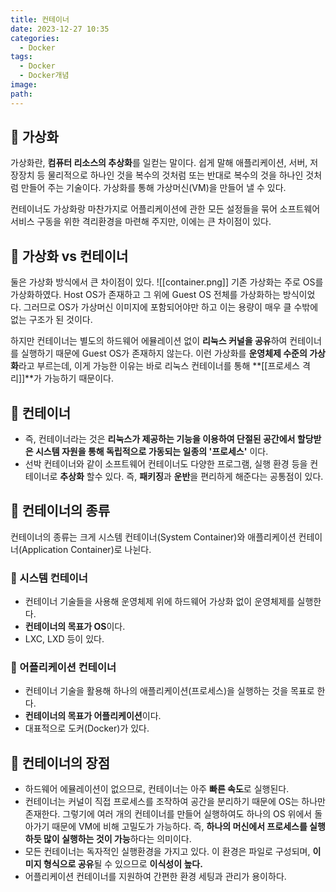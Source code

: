 ```yaml
---
title: 컨테이너
date: 2023-12-27 10:35
categories:
  - Docker
tags:
  - Docker
  - Docker개념
image: 
path:
---
```


## 🌈 가상화
가상화란, **컴퓨터 리소스의 추상화**를 일컫는 말이다. 쉽게 말해 애플리케이션, 서버, 저장장치 등 물리적으로 하나인 것을 복수의 것처럼 또는 반대로 복수의 것을 하나인 것처럼 만들어 주는 기술이다. 가상화를 통해 가상머신(VM)을 만들어 낼 수 있다.

컨테이너도 가상화랑 마찬가지로 어플리케이션에 관한 모든 설정들을 묶어 소프트웨어 서비스 구동을 위한 격리환경을 마련해 주지만, 이에는 큰 차이점이 있다.

## 🌈 가상화 vs 컨테이너
둘은 가상화 방식에서 큰 차이점이 있다.
![[container.png]]
기존 가상화는 주로 OS를 가상화하였다. Host OS가 존재하고 그 위에 Guest OS 전체를 가상화하는 방식이었다. 그러므로 OS가 가상머신 이미지에 포함되어야만 하고 이는 용량이 매우 클 수밖에 없는 구조가 된 것이다.

하지만 컨테이너는 별도의 하드웨어 에뮬레이션 없이 **리눅스 커널을 공유**하여 컨테이너를 실행하기 때문에 Guest OS가 존재하지 않는다. 이런 가상화를 **운영체제 수준의 가상화**라고 부르는데, 이게 가능한 이유는 바로 리눅스 컨테이너를 통해 **[[프로세스 격리]]**가 가능하기 때문이다.


## 🌈 컨테이너
+ 즉, 컨테이너라는 것은 **리눅스가 제공하는 기능을 이용하여 단절된 공간에서 할당받은 시스템 자원을 통해 독립적으로 가동되는 일종의 '프로세스'** 이다.
+ 선박 컨테이너와 같이 소프트웨어 컨테이너도 다양한 프로그램, 실행 환경 등을 컨테이너로 **추상화** 할수 있다. 즉, **패키징**과 **운반**을 편리하게 해준다는 공통점이 있다.

## 🌈 컨테이너의 종류
컨테이너의 종류는 크게 시스템 컨테이너(System Container)와 애플리케이션 컨테이너(Application Container)로 나뉜다.

### 📌 시스템 컨테이너
+ 컨테이너 기술들을 사용해 운영체제 위에 하드웨어 가상화 없이 운영체제를 실행한다.
+ **컨테이너의 목표가 OS**이다.
+ LXC, LXD 등이 있다.

### 📌 어플리케이션 컨테이너
+ 컨테이너 기술을 활용해 하나의 애플리케이션(프로세스)을 실행하는 것을 목표로 한다.
+ **컨테이너의 목표가 어플리케이션**이다.
+ 대표적으로 도커(Docker)가 있다.
## 🌈 컨테이너의 장점
+ 하드웨어 에뮬레이션이 없으므로, 컨테이너는 아주 **빠른 속도**로 실행된다.
+ 컨테이너는 커널이 직접 프로세스를 조작하여 공간을 분리하기 때문에 OS는 하나만 존재한다. 그렇기에 여러 개의 컨테이너를 만들어 실행하여도 하나의 OS 위에서 돌아가기 때문에 VM에 비해 고밀도가 가능하다. 즉, **하나의 머신에서 프로세스를 실행하듯 많이 실행하는 것이 가능**하다는 의미이다.
+ 모든 컨테이너는 독자적인 실행환경을 가지고 있다. 이 환경은 파일로 구성되며, **이미지 형식으로 공유**될 수 있으므로 **이식성이 높다.**
+ 어플리케이션 컨테이너를 지원하여 간편한 환경 세팅과 관리가 용이하다.